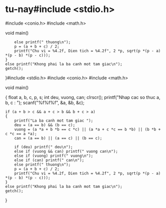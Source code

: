 # tu-nay#include <stdio.h>
#include <conio.h>
#include <math.h>

void main()

		else printf(" thuong\n");
		p = (a + b + c) / 2;
		printf("Chu vi = %4.2f, Dien tich = %4.2f", 2 *p, sqrt(p *(p - a) *(p - b) *(p - c)));
	}
	else printf("Khong phai la ba canh mot tam giac\n");
	getch();
}#include <stdio.h>
#include <conio.h>
#include <math.h>

void main()

{
	float a, b, c, p, s;
	int deu, vuong, can;
	clrscr();
	printf("Nhap cac so thuc a, b, c : ");
	scanf("%f%f%f", &a, &b, &c);

	if (a + b > c && a + c > b && b + c > a)
	{
		printf("La ba canh mot tam giac ");
		deu = (a == b) && (b == c);
		vuong = (a *a + b *b == c *c) || (a *a + c *c == b *b) || (b *b + c *c == a *a);
		can = (a == b) || (a == c) || (b == c);

		if (deu) printf(" deu\n");
		else if (vuong && can) printf(" vuong can\n");
		else if (vuong) printf(" vuong\n");
		else if (can) printf(" can\n");
		else printf(" thuong\n");
		p = (a + b + c) / 2;
		printf("Chu vi = %4.2f, Dien tich = %4.2f", 2 *p, sqrt(p *(p - a) *(p - b) *(p - c)));
	}
	else printf("Khong phai la ba canh mot tam giac\n");
	getch();
}
